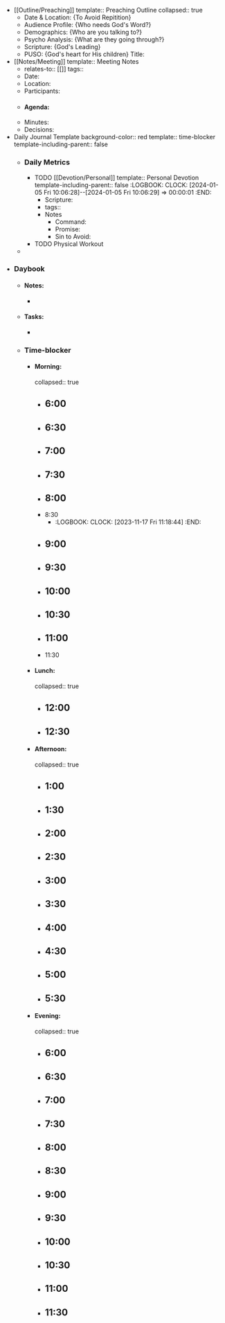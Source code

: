 - [[Outline/Preaching]]
  template:: Preaching Outline
  collapsed:: true
	- Date & Location: {To Avoid Repitition}
	- Audience Profile: {Who needs God's Word?}
	- Demographics: {Who are you talking to?}
	- Psycho Analysis: {What are they going through?}
	- Scripture: {God's Leading}
	- PUSO: {God's heart for His children}
	  Title:
- [[Notes/Meeting]]
  template:: Meeting Notes
	- relates-to:: [[]]
	  tags::
	- Date:
	- Location:
	- Participants:
	- #### Agenda:
	- Minutes:
	- Decisions:
- Daily Journal Template
  background-color:: red
  template:: time-blocker
  template-including-parent:: false
	- ### Daily Metrics
		- TODO [[Devotion/Personal]]
		  template:: Personal Devotion
		  template-including-parent:: false
		  :LOGBOOK:
		  CLOCK: [2024-01-05 Fri 10:06:28]--[2024-01-05 Fri 10:06:29] =>  00:00:01
		  :END:
			- Scripture:
			- tags::
			- Notes
				- Command:
				- Promise:
				- Sin to Avoid:
		- TODO Physical Workout
	-
- ### Daybook
	- #### Notes:
		-
	- #### Tasks:
		-
	- ### Time-blocker
		- #### Morning:
		  collapsed:: true
			- 6:00
				-
			- 6:30
				-
			- 7:00
				-
			- 7:30
				-
			- 8:00
				-
			- 8:30
				- :LOGBOOK:
				  CLOCK: [2023-11-17 Fri 11:18:44]
				  :END:
			- 9:00
				-
			- 9:30
				-
			- 10:00
				-
			- 10:30
				-
			- 11:00
				-
			- 11:30
		- #### Lunch:
		  collapsed:: true
			- 12:00
				-
			- 12:30
				-
		- #### Afternoon:
		  collapsed:: true
			- 1:00
				-
			- 1:30
				-
			- 2:00
				-
			- 2:30
				-
			- 3:00
				-
			- 3:30
				-
			- 4:00
				-
			- 4:30
				-
			- 5:00
				-
			- 5:30
				-
		- #### Evening:
		  collapsed:: true
			- 6:00
				-
			- 6:30
				-
			- 7:00
				-
			- 7:30
				-
			- 8:00
				-
			- 8:30
				-
			- 9:00
				-
			- 9:30
				-
			- 10:00
				-
			- 10:30
				-
			- 11:00
				-
			- 11:30
				-